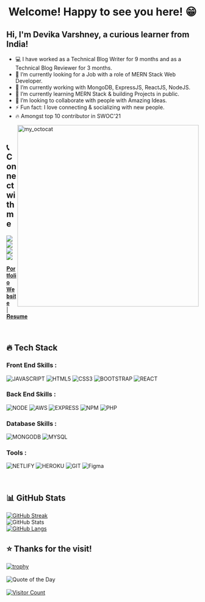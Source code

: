 <h1> <p align="center"> <b> Welcome! Happy to see you here! 😁 </p> </b> </h1>
<!-- 
<p align="center">
  <img width="600" height="500" src="https://github.com/SamarFatimaJaffri/SamarFatimaJaffri/blob/main/images/casual-life-3d-reading.png">
</p> -->

## Hi, I'm Devika Varshney, a curious learner from India! 
- 💻 I have worked as a Technical Blog Writer for 9 months and as a Technical Blog Reviewer for 3 months.
- 🚀 I’m currently looking for a Job with a role of MERN Stack Web Developer.
- 🔭 I’m currently working with MongoDB, ExpressJS, ReactJS, NodeJS.
- 🌱 I’m currently learning MERN Stack & building Projects in public.
- 👯 I’m looking to collaborate with people with Amazing Ideas.
- ⚡ Fun fact: I love connecting & socializing with new people.
- 🔥 Amongst top 10 contributor in SWOC'21

<img src = "https://user-images.githubusercontent.com/61582763/134278937-ed33e623-b833-4565-945d-29fa43ea0b7c.gif" align = "right" alt="my_octocat" width=475px>
<br />

## 📞 Connect with me

[<img src="https://img.shields.io/badge/LinkedIn-0077B5?style=for-the-badge&logo=linkedin&logoColor=white" />](https://www.linkedin.com/in/devikaVarshney)
[<img src="https://img.shields.io/badge/Gmail-D14836?style=for-the-badge&logo=gmail&logoColor=white" />](mailto:devikavarshney0003@gmail.com)
[<img src="https://img.shields.io/badge/GitHub-100000?style=for-the-badge&logo=github&logoColor=white" />](https://github.com/devikavarshney)
[<img src="https://img.shields.io/badge/-LeetCode-FFA116?style=for-the-badge&logo=LeetCode&logoColor=black" />](https://leetcode.com/devikavarshney0003)

<span> [𝐏𝐨𝐫𝐭𝐟𝐨𝐥𝐢𝐨 𝐖𝐞𝐛𝐬𝐢𝐭𝐞](https://devikavarshney.github.io/Portfolio-Website/)&emsp;|&emsp;[𝐑𝐞𝐬𝐮𝐦𝐞](https://github.com/devikavarshney/Portfolio-Website/blob/main/Devika_Varshney_Resume.pdf) </span>

<br />

## 🔥 Tech Stack

### Front End Skills :

![JAVASCRIPT](https://img.shields.io/badge/JavaScript-323330?style=for-the-badge&logo=javascript&logoColor=F7DF1E)
![HTML5](https://img.shields.io/badge/HTML5-E34F26?style=for-the-badge&logo=html5&logoColor=white)
![CSS3](https://img.shields.io/badge/CSS3-1572B6?style=for-the-badge&logo=css3&logoColor=white)
![BOOTSTRAP](https://img.shields.io/badge/Bootstrap-563D7C?style=for-the-badge&logo=bootstrap&logoColor=white)
![REACT](https://img.shields.io/badge/React-20232A?style=for-the-badge&logo=react&logoColor=61DAFB)

### Back End Skills :
![NODE](https://img.shields.io/badge/Node.js-43853D?style=for-the-badge&logo=node.js&logoColor=white)
![AWS](https://img.shields.io/badge/AWS-43853D?style=for-the-badge&logo=node.js&logoColor=white)
![EXPRESS](https://img.shields.io/badge/Express.js-404D59?style=for-the-badge)
![NPM](https://img.shields.io/badge/NPM-%23000000.svg?style=for-the-badge&logo=npm&logoColor=white)
![PHP](https://img.shields.io/badge/php-ADD8E6?style=for-the-badge&logo=php&logoColor=white)

### Database Skills :
![MONGODB](https://img.shields.io/badge/MongoDB-4EA94B?style=for-the-badge&logo=mongodb&logoColor=white)
![MYSQL](https://img.shields.io/badge/MYSQL-F29111?style=for-the-badge&logo=mysql&logoColor=white)

### Tools :
![NETLIFY](https://img.shields.io/badge/Netlify-00C7B7?style=for-the-badge&logo=netlify&logoColor=white)
![HEROKU](https://img.shields.io/badge/Heroku-430098?style=for-the-badge&logo=heroku&logoColor=white)
![GIT](https://img.shields.io/badge/GIT-E44C30?style=for-the-badge&logo=git&logoColor=white)
![Figma](https://img.shields.io/badge/figma-2F4F4F?style=for-the-badge&logo=figma&logoColor=white)

<br />

## 📊 GitHub Stats

<p align="left">

[![GitHub Streak](https://github-readme-streak-stats.herokuapp.com?user=devikavarshney&theme=radical&hide_border=true&date_format=M%20j%5B%2C%20Y%5D)](https://git.io/streak-stats)
<br />
![GitHub Stats](https://github-readme-stats.vercel.app/api?username=devikavarshney&theme=radical&show_icons=true&hide_border=true)
<br />
[![GitHub Langs](https://github-readme-stats.vercel.app/api/top-langs/?username=devikavarshney&theme=radical&hide_border=true&layout=compact)](https://github.com/devikavarshney/github-readme-stats)
<br />
</p>

## ⭐ Thanks for the visit!

[![trophy](https://github-profile-trophy.vercel.app/?username=devikavarshney&theme=radical)](https://github.com/devikavarshney)
<br />
<br />
![Quote of the Day](https://quotes-github-readme.vercel.app/api?type=horizontal&theme=radical)
<br />
<br />
[![Visitor Count](https://visitcount.itsvg.in/api?id=devikavarshney&icon=0&color=0&height=100%)](https://visitcount.itsvg.in)
<br />
